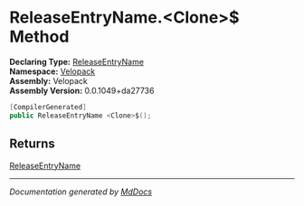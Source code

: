 ﻿<!--  
  <auto-generated>   
    The contents of this file were generated by a tool.  
    Changes to this file may be list if the file is regenerated  
  </auto-generated>   
-->

# ReleaseEntryName.\<Clone\>$ Method

**Declaring Type:** [ReleaseEntryName](../index.md)  
**Namespace:** [Velopack](../../index.md)  
**Assembly:** Velopack  
**Assembly Version:** 0.0.1049+da27736

```csharp
[CompilerGenerated]
public ReleaseEntryName <Clone>$();
```

## Returns

[ReleaseEntryName](../index.md)

___

*Documentation generated by [MdDocs](https://github.com/ap0llo/mddocs)*
